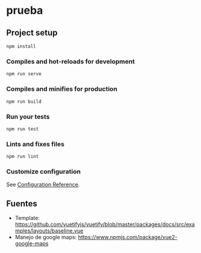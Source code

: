 # prueba

## Project setup
```
npm install
```

### Compiles and hot-reloads for development
```
npm run serve
```

### Compiles and minifies for production
```
npm run build
```

### Run your tests
```
npm run test
```

### Lints and fixes files
```
npm run lint
```

### Customize configuration
See [Configuration Reference](https://cli.vuejs.org/config/).

## Fuentes

- Template: https://github.com/vuetifyjs/vuetify/blob/master/packages/docs/src/examples/layouts/baseline.vue
- Manejo de google maps: https://www.npmjs.com/package/vue2-google-maps
